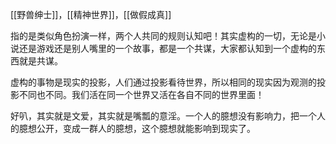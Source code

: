 [[野兽绅士]]，[[精神世界]]，[[做假成真]]

指的是类似角色扮演一样，两个人共同的规则认知吧！其实虚构的一切，无论是小说还是游戏还是别人嘴里的一个故事，都是一个共谋，大家都认知到一个虚构的东西就是共谋。

虚构的事物是现实的投影，人们通过投影看待世界，所以相同的现实因为观测的投影不同也不同。我们活在同一个世界又活在各自不同的世界里面！

好叭，其实就是文爱，其实就是嘴瓢的意淫。一个人的臆想没有影响力，把一个人的臆想公开，变成一群人的臆想，这个臆想就能影响到现实了。